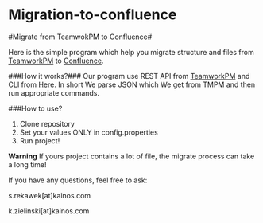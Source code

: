 Migration-to-confluence
=======================

#Migrate from TeamwokPM to Confluence#

Here is the simple program which help you migrate structure and files from [TeamworkPM](www.teamwork.com) to [Confluence](https://www.atlassian.com/software/confluence).

###How it works?###
Our program use REST API from [TeamworkPM](www.teamwork.com) and 
CLI from [Here](https://bobswift.atlassian.net/wiki/display/CSOAP/Examples). In short We parse JSON which We get from TMPM and then run appropriate commands.

###How to use?

1. Clone repository
2. Set your values ONLY in config.properties
3. Run project!

**Warning**
If yours project contains a lot of file, the migrate process can take a long time!


If you have any questions, feel free to ask:

s.rekawek[at]kainos.com

k.zielinski[at]kainos.com
